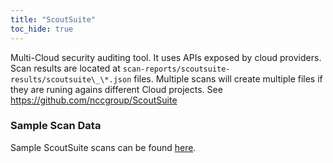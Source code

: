 ```yaml
---
title: "ScoutSuite"
toc_hide: true
---
```

Multi-Cloud security auditing tool. It uses APIs exposed by cloud
providers. Scan results are located at
`scan-reports/scoutsuite-results/scoutsuite\_\*.json` files.
Multiple scans will create multiple files if they are runing agains
different Cloud projects. See <https://github.com/nccgroup/ScoutSuite>

### Sample Scan Data
Sample ScoutSuite scans can be found [here](https://github.com/DefectDojo/django-DefectDojo/tree/master/unittests/scans/scout_suite).
